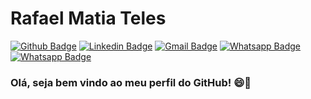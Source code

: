 # Rafael Matia Teles

[![Github Badge](https://img.shields.io/badge/-Github-000?style=flat-square&logo=Github&logoColor=white&link=https://github.com/fagnerpsantos)](https://github.com/rafamatia)
[![Linkedin Badge](https://img.shields.io/badge/-LinkedIn-blue?style=flat-square&logo=Linkedin&logoColor=white&link=https://www.linkedin.com/in/rafael-jos%C3%A9-matia-de-s%C3%A1-teles-92ba991a7/)](https://www.linkedin.com/in/rafael-jos%C3%A9-matia-de-s%C3%A1-teles-92ba991a7/)
[![Gmail Badge](https://img.shields.io/badge/-Gmail-c14438?style=flat-square&logo=Gmail&logoColor=white&link=mailto:rafaelmatiateles@gmail.com)](mailto:rafaelmatiateles@gmail.com)
[![Whatsapp Badge](https://img.shields.io/badge/-Whatsapp-4CA143?style=flat-square&labelColor=4CA143&logo=whatsapp&logoColor=white&link=https://api.whatsapp.com/send?phone=554497694348&text=Ol%C3%A1%20Rafael%2C%20Tudo%20bem%3F%20Me%20chamo)](https://api.whatsapp.com/send?phone=554497694348&text=Ol%C3%A1%20Rafael%2C%20Tudo%20bem%3F%20Me%20chamo)
[![Whatsapp Badge](https://img.shields.io/website?style=flat-square&labelColor=4CA143&logo=whatsapp&logoColor=white&link=https://api.whatsapp.com/send?phone=554497694348&text=Ol%C3%A1%20Rafael%2C%20Tudo%20bem%3F%20Me%20chamo)](https://api.whatsapp.com/send?phone=554497694348&text=Ol%C3%A1%20Rafael%2C%20Tudo%20bem%3F%20Me%20chamo)

### Olá, seja bem vindo ao meu perfil do GitHub! 😄👋


